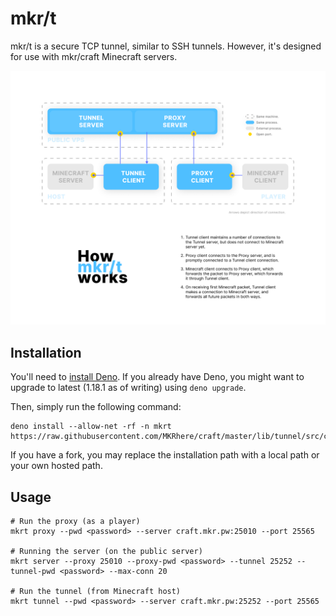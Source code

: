 # mkr/t

mkr/t is a secure TCP tunnel, similar to SSH tunnels. However, it's designed for use with mkr/craft Minecraft servers.

![Flow diagram](./assets/mkrt.png)

## Installation

You'll need to [install Deno](https://deno.land/#installation). If you already have Deno, you might want to upgrade to latest (1.18.1 as of writing) using `deno upgrade`.

Then, simply run the following command:

```shell
deno install --allow-net -rf -n mkrt https://raw.githubusercontent.com/MKRhere/craft/master/lib/tunnel/src/cli.ts
```

If you have a fork, you may replace the installation path with a local path or your own hosted path.

## Usage

```shell
# Run the proxy (as a player)
mkrt proxy --pwd <password> --server craft.mkr.pw:25010 --port 25565

# Running the server (on the public server)
mkrt server --proxy 25010 --proxy-pwd <password> --tunnel 25252 --tunnel-pwd <password> --max-conn 20

# Run the tunnel (from Minecraft host)
mkrt tunnel --pwd <password> --server craft.mkr.pw:25252 --port 25565
```
